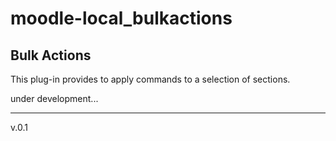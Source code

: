 moodle-local_bulkactions
=
Bulk Actions
-
This plug-in provides to apply commands to a selection of sections.


under development...
 
 ----
 v.0.1
 

